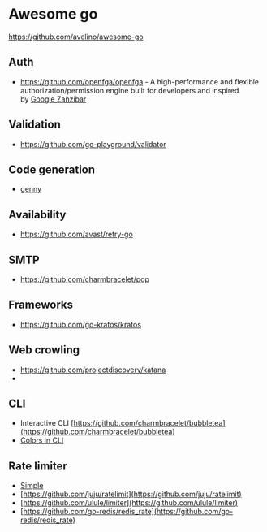 # Awesome go

https://github.com/avelino/awesome-go

## Auth
- https://github.com/openfga/openfga  - A high-performance and flexible authorization/permission engine built for developers and inspired by [Google Zanzibar](https://research.google/pubs/pub48190/)

## Validation
- https://github.com/go-playground/validator 

## Code generation
- [genny](https://github.com/cheekybits/genny)

## Availability
- https://github.com/avast/retry-go


## SMTP
- https://github.com/charmbracelet/pop


## Frameworks
- https://github.com/go-kratos/kratos


## Web crowling
- https://github.com/projectdiscovery/katana
- 
## CLI
- Interactive CLI [https://github.com/charmbracelet/bubbletea](https://github.com/charmbracelet/bubbletea)
- [Colors in CLI](https://github.com/charmbracelet/lipgloss)

## Rate limiter
- [Simple](golang.org/x/time/rate)
- [https://github.com/juju/ratelimit](https://github.com/juju/ratelimit)
- [https://github.com/ulule/limiter](https://github.com/ulule/limiter)
- [https://github.com/go-redis/redis_rate](https://github.com/go-redis/redis_rate)

